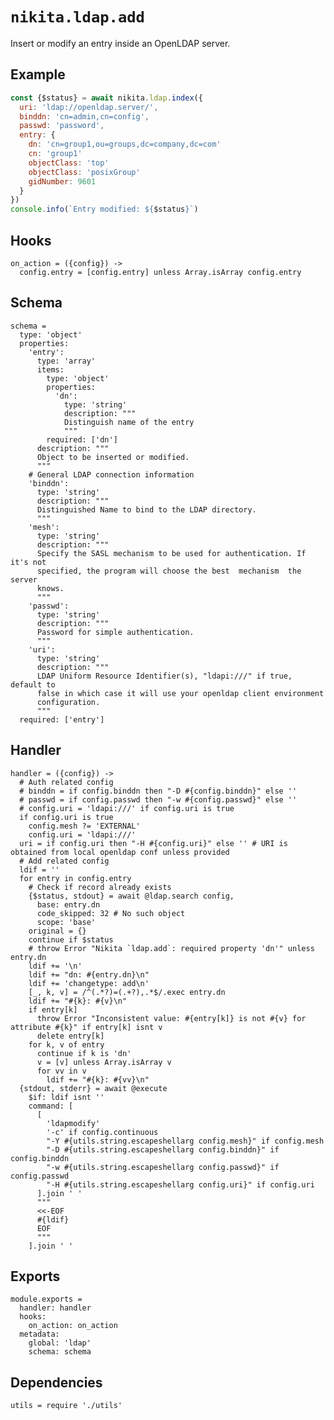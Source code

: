 
# `nikita.ldap.add`

Insert or modify an entry inside an OpenLDAP server.   

## Example

```js
const {$status} = await nikita.ldap.index({
  uri: 'ldap://openldap.server/',
  binddn: 'cn=admin,cn=config',
  passwd: 'password',
  entry: {
    dn: 'cn=group1,ou=groups,dc=company,dc=com'
    cn: 'group1'
    objectClass: 'top'
    objectClass: 'posixGroup'
    gidNumber: 9601
  }
})
console.info(`Entry modified: ${$status}`)
```

## Hooks

    on_action = ({config}) ->
      config.entry = [config.entry] unless Array.isArray config.entry

## Schema

    schema =
      type: 'object'
      properties:
        'entry':
          type: 'array'
          items:
            type: 'object'
            properties:
              'dn':
                type: 'string'
                description: """
                Distinguish name of the entry
                """
            required: ['dn']
          description: """
          Object to be inserted or modified.
          """
        # General LDAP connection information
        'binddn':
          type: 'string'
          description: """
          Distinguished Name to bind to the LDAP directory.
          """
        'mesh':
          type: 'string'
          description: """
          Specify the SASL mechanism to be used for authentication. If it's not
          specified, the program will choose the best  mechanism  the  server
          knows.
          """
        'passwd':
          type: 'string'
          description: """
          Password for simple authentication.
          """
        'uri':
          type: 'string'
          description: """
          LDAP Uniform Resource Identifier(s), "ldapi:///" if true, default to
          false in which case it will use your openldap client environment
          configuration.
          """
      required: ['entry']

## Handler

    handler = ({config}) ->
      # Auth related config
      # binddn = if config.binddn then "-D #{config.binddn}" else ''
      # passwd = if config.passwd then "-w #{config.passwd}" else ''
      # config.uri = 'ldapi:///' if config.uri is true
      if config.uri is true
        config.mesh ?= 'EXTERNAL'
        config.uri = 'ldapi:///'
      uri = if config.uri then "-H #{config.uri}" else '' # URI is obtained from local openldap conf unless provided
      # Add related config
      ldif = ''
      for entry in config.entry
        # Check if record already exists
        {$status, stdout} = await @ldap.search config,
          base: entry.dn
          code_skipped: 32 # No such object
          scope: 'base'
        original = {}
        continue if $status
        # throw Error "Nikita `ldap.add`: required property 'dn'" unless entry.dn
        ldif += '\n'
        ldif += "dn: #{entry.dn}\n"
        ldif += 'changetype: add\n'
        [_, k, v] = /^(.*?)=(.+?),.*$/.exec entry.dn
        ldif += "#{k}: #{v}\n"
        if entry[k]
          throw Error "Inconsistent value: #{entry[k]} is not #{v} for attribute #{k}" if entry[k] isnt v
          delete entry[k]
        for k, v of entry
          continue if k is 'dn'
          v = [v] unless Array.isArray v
          for vv in v
            ldif += "#{k}: #{vv}\n"
      {stdout, stderr} = await @execute
        $if: ldif isnt ''
        command: [
          [
            'ldapmodify'
            '-c' if config.continuous
            "-Y #{utils.string.escapeshellarg config.mesh}" if config.mesh
            "-D #{utils.string.escapeshellarg config.binddn}" if config.binddn
            "-w #{utils.string.escapeshellarg config.passwd}" if config.passwd
            "-H #{utils.string.escapeshellarg config.uri}" if config.uri
          ].join ' '
          """
          <<-EOF
          #{ldif}
          EOF
          """
        ].join ' '

## Exports

    module.exports =
      handler: handler
      hooks:
        on_action: on_action
      metadata:
        global: 'ldap'
        schema: schema

## Dependencies

    utils = require './utils'
